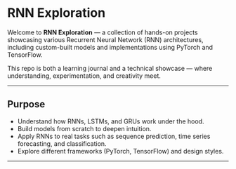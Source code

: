 # RNN Exploration

Welcome to **RNN Exploration** — a collection of hands-on projects showcasing various Recurrent Neural Network (RNN) architectures, including custom-built models and implementations using PyTorch and TensorFlow.

This repo is both a learning journal and a technical showcase — where understanding, experimentation, and creativity meet.

---

## Purpose

- Understand how RNNs, LSTMs, and GRUs work under the hood.
- Build models from scratch to deepen intuition.
- Apply RNNs to real tasks such as sequence prediction, time series forecasting, and classification.
- Explore different frameworks (PyTorch, TensorFlow) and design styles.

---
